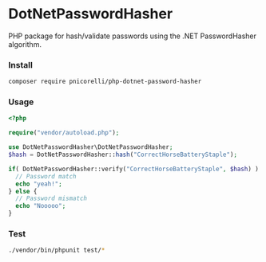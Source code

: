 # DotNetPasswordHasher

PHP package for hash/validate passwords using the .NET PasswordHasher algorithm.

### Install

```bash
composer require pnicorelli/php-dotnet-password-hasher
```

### Usage

```php
<?php

require("vendor/autoload.php");

use DotNetPasswordHasher\DotNetPasswordHasher;
$hash = DotNetPasswordHasher::hash("CorrectHorseBatteryStaple");

if( DotNetPasswordHasher::verify("CorrectHorseBatteryStaple", $hash) ) {
  // Password match
  echo "yeah!";
} else {
  // Password mismatch
  echo "Nooooo";
}
```


### Test

```bash
./vendor/bin/phpunit test/*
```
